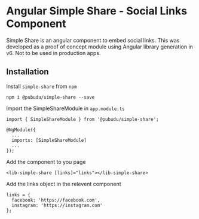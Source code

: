# Angular Simple Share - Social Links Component

Simple Share is an angular component to embed social links. This was developed as a proof of concept module using Angular library generation in v6. Not to be used in production apps.

## Installation

Install `simple-share` from `npm`

```npm i @pubudu/simple-share --save```

Import the SimpleShareModule in `app.module.ts`

```
import { SimpleShareModule } from '@pubudu/simple-share';

@NgModule({
  ...
  imports: [SimpleShareModule]
  ...
});
```

Add the component to you page

```
<lib-simple-share [links]="links"></lib-simple-share>
```

Add the links object in the relevent component

```
links = {
  facebook: 'https://facebook.com',
  instagram: 'https://instagram.com'
};
```